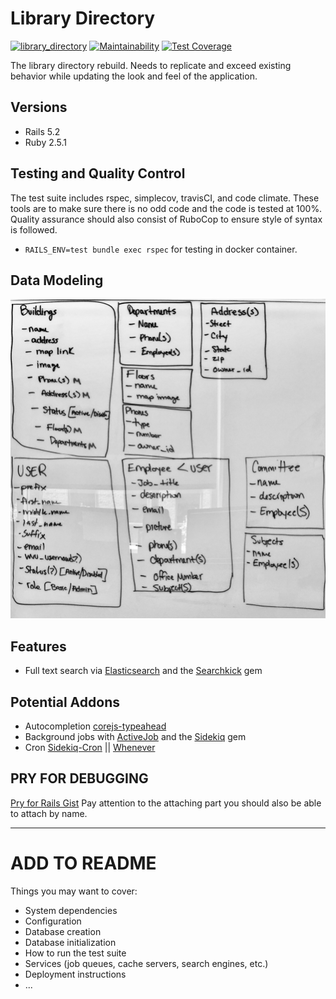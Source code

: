 # Library Directory
[![library_directory](https://travis-ci.org/wvulibraries/library_directory.svg?branch=master)](https://travis-ci.org/wvulibraries/library_directory.svg?branch=master) [![Maintainability](https://api.codeclimate.com/v1/badges/1eebb5f2bac6fdeae296/maintainability)](https://codeclimate.com/github/wvulibraries/library_directory/maintainability) [![Test Coverage](https://api.codeclimate.com/v1/badges/1eebb5f2bac6fdeae296/test_coverage)](https://codeclimate.com/github/wvulibraries/library_directory/test_coverage)

The library directory rebuild.  Needs to replicate and exceed existing behavior while updating the look and feel of the application.  

## Versions
- Rails 5.2 
- Ruby  2.5.1 

## Testing and Quality Control 
The test suite includes rspec, simplecov, travisCI, and code climate.  These tools are to make sure there is no odd code and the code is tested at 100%.  Quality assurance should also consist of RuboCop to ensure style of syntax is followed.  

- `RAILS_ENV=test bundle exec rspec` for testing in docker container. 

## Data Modeling 
![data models](https://github.com/wvulibraries/library_directory/blob/master/research/data_models.jpg?raw=true)

## Features
- Full text search via [Elasticsearch](https://www.elastic.co/products/elasticsearch) and the [Searchkick](https://github.com/ankane/searchkick) gem

## Potential Addons 
- Autocompletion [corejs-typeahead](https://github.com/corejavascript/typeahead.js)
- Background jobs with [ActiveJob](https://github.com/rails/rails/tree/master/activejob) and the [Sidekiq](http://sidekiq.org/) gem
- Cron [Sidekiq-Cron](https://github.com/ondrejbartas/sidekiq-cron) || [Whenever](https://github.com/javan/whenever)


## PRY FOR DEBUGGING 
[Pry for Rails Gist](https://gist.github.com/ddavisgraphics/d1a7a1c52aeadbc2b8305ac0298ae9ab) 
Pay attention to the attaching part you should also be able to attach by name. 

---- 

# ADD TO README 

Things you may want to cover:
* System dependencies
* Configuration
* Database creation
* Database initialization
* How to run the test suite
* Services (job queues, cache servers, search engines, etc.)
* Deployment instructions
* ... 
